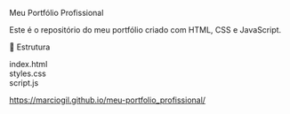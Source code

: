 Meu Portfólio Profissional

Este é o repositório do meu portfólio criado com HTML, CSS e JavaScript.

📁 Estrutura

index.html  
styles.css  
script.js  

https://marciogil.github.io/meu-portfolio_profissional/
